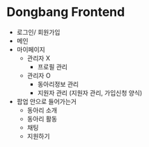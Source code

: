 # Dongbang Frontend

* 로그인/ 회원가입
* 메인
* 마이페이지
  - 관리자 X
    - 프로필 관리 
  - 관리자 O
    - 동아리정보 관리 
    - 지원자 관리 (지원자 관리, 가입신청 양식)
* 팝업 안으로 들어가는거
  - 동아리 소개
  - 동아리 활동
  - 채팅
  - 지원하기
